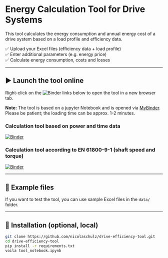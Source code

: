 # Energy Calculation Tool for Drive Systems

This tool calculates the energy consumption and annual energy cost of a drive system based on a load profile and efficiency data.

✅ Upload your Excel files (efficiency data + load profile)  
✅ Enter additional parameters (e.g. energy price)  
✅ Calculate energy consumption, costs and losses

---

## ▶️ Launch the tool online

Right-click on the ![Binder](https://mybinder.org/badge_logo.svg) links below to open the tool in a new browser tab.  

**Note:** The tool is based on a jupyter Notebook and is opened via [MyBinder](https://mybinder.org/). Please be patient; the loading time can be approx. 1-2 minutes.

### Calculation tool based on power and time data

[![Binder](https://mybinder.org/badge_logo.svg)](https://mybinder.org/v2/gh/nicolaschulz/drive-efficiency-tool/main?urlpath=voila/render/energy_calculator1.ipynb)

### Calculation tool according to EN 61800-9-1 (shaft speed and torque)

[![Binder](https://mybinder.org/badge_logo.svg)](https://mybinder.org/v2/gh/nicolaschulz/drive-efficiency-tool/main?urlpath=voila/render/calculator_EN61800.ipynb)

---

## 📂 Example files

If you want to test the tool, you can use sample Excel files in the `data/` folder.

---

## 🧰 Installation (optional, local)

```bash
git clone https://github.com/nicolaschulz/drive-efficiency-tool.git
cd drive-efficiency-tool
pip install -r requirements.txt
voila tool_notebook.ipynb

